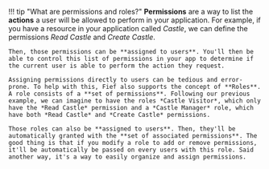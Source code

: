 !!! tip "What are permissions and roles?"
    **Permissions** are a way to list the **actions** a user will be allowed to perform in your application. For example, if you have a resource in your application called *Castle*, we can define the permissions *Read Castle* and *Create Castle*.

    Then, those permissions can be **assigned to users**. You'll then be able to control this list of permissions in your app to determine if the current user is able to perform the action they request.

    Assigning permissions directly to users can be tedious and error-prone. To help with this, Fief also supports the concept of **Roles**. A role consists of a **set of permissions**. Following our previous example, we can imagine to have the roles *Castle Visitor*, which only have the *Read Castle* permission and a *Castle Manager* role, which have both *Read Castle* and *Create Castle* permissions.

    Those roles can also be **assigned to users**. Then, they'll be automatically granted with the **set of associated permissions**. The good thing is that if you modify a role to add or remove permissions, it'll be automatically be passed on every users with this role. Said another way, it's a way to easily organize and assign permissions.
